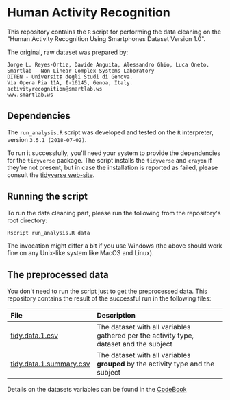 # Human Activity Recognition

This repository contains the `R` script for performing the data cleaning on the "Human Activity Recognition Using Smartphones Dataset Version 1.0".

The original, raw dataset was prepared by:

```
Jorge L. Reyes-Ortiz, Davide Anguita, Alessandro Ghio, Luca Oneto.
Smartlab - Non Linear Complex Systems Laboratory
DITEN - Universit‡ degli Studi di Genova.
Via Opera Pia 11A, I-16145, Genoa, Italy.
activityrecognition@smartlab.ws
www.smartlab.ws
```

## Dependencies

The `run_analysis.R` script was developed and tested on the `R` interpreter, version `3.5.1 (2018-07-02)`.

To run it successfully, you'll need your system to provide the dependencies for the `tidyverse` package. The script installs the `tidyverse` and `crayon` if they're not present, but in case the installation is reported as failed, please consult the [tidyverse web-site](https://www.tidyverse.org).

## Running the script

To run the data cleaning part, please run the following from the repository's root directory:

```bash
Rscript run_analysis.R data
```

The invocation might differ a bit if you use Windows (the above should work fine on any Unix-like system like MacOS and Linux).

## The preprocessed data

You don't need to run the script just to get the preprocessed data. This repository contains the result of the successful run in the following files:

| File | Description |
|:--|:--|
| [tidy.data.1.csv](https://github.com/kamilc/human-activity-recognition-data-cleaning/blob/master/tidy.data.1.csv) | The dataset with all variables gathered per the activity type, dataset and the subject |
| [tidy.data.1.summary.csv](https://github.com/kamilc/human-activity-recognition-data-cleaning/blob/master/tidy.data.1.summary.csv) | The dataset with all variables **grouped** by the activity type and the subject |

Details on the datasets variables can be found in the [CodeBook](https://github.com/kamilc/human-activity-recognition-data-cleaning/blob/master/CodeBook.md)
